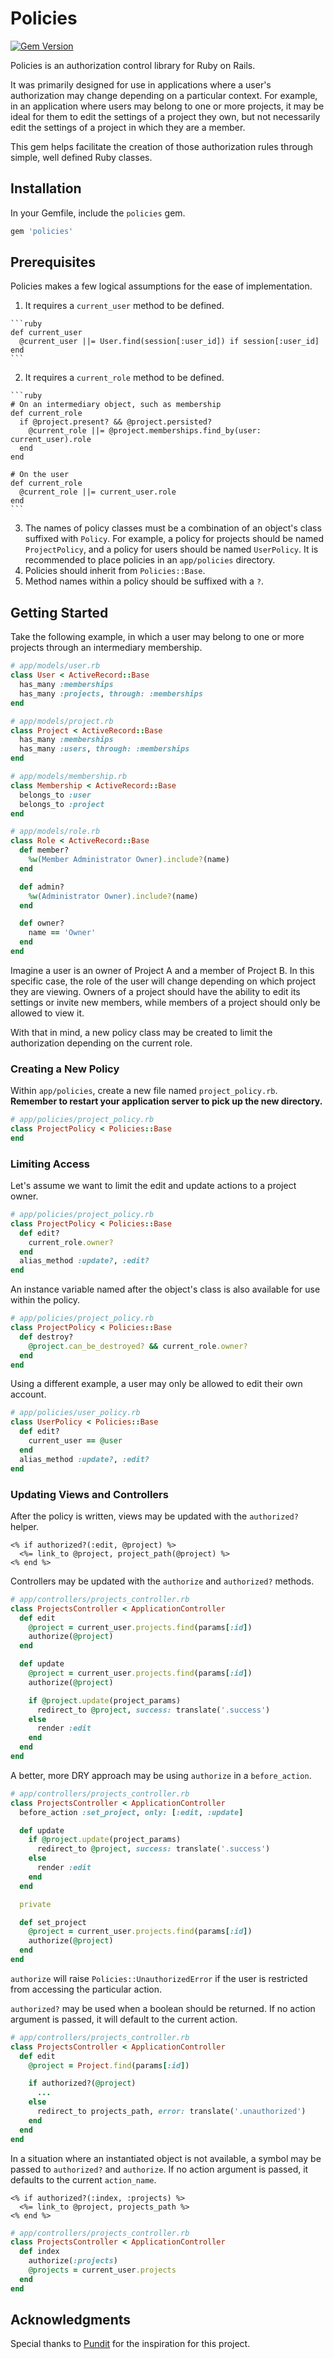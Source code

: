 # Policies
[![Gem Version](https://badge.fury.io/rb/policies.svg)](http://badge.fury.io/rb/policies)

Policies is an authorization control library for Ruby on Rails.

It was primarily designed for use in applications where a user's authorization may change depending on a particular
context. For example, in an application where users may belong to one or more projects, it may be ideal for them to edit
the settings of a project they own, but not necessarily edit the settings of a project in which they are a member.

This gem helps facilitate the creation of those authorization rules through simple, well defined Ruby classes.

## Installation
In your Gemfile, include the `policies` gem.

```ruby
gem 'policies'
```

## Prerequisites
Policies makes a few logical assumptions for the ease of implementation.

  1. It requires a `current_user` method to be defined.

    ```ruby
    def current_user
      @current_user ||= User.find(session[:user_id]) if session[:user_id]
    end
    ```
  2. It requires a `current_role` method to be defined.

    ```ruby
    # On an intermediary object, such as membership
    def current_role
      if @project.present? && @project.persisted?
        @current_role ||= @project.memberships.find_by(user: current_user).role
      end
    end

    # On the user
    def current_role
      @current_role ||= current_user.role
    end
    ```
  3. The names of policy classes must be a combination of an object's class suffixed with `Policy`. For example, a
     policy for projects should be named `ProjectPolicy`, and a policy for users should be named `UserPolicy`. It is
     recommended to place policies in an `app/policies` directory.
  4. Policies should inherit from `Policies::Base`.
  5. Method names within a policy should be suffixed with a `?`.

## Getting Started
Take the following example, in which a user may belong to one or more projects through an intermediary membership.

```ruby
# app/models/user.rb
class User < ActiveRecord::Base
  has_many :memberships
  has_many :projects, through: :memberships
end

# app/models/project.rb
class Project < ActiveRecord::Base
  has_many :memberships
  has_many :users, through: :memberships
end

# app/models/membership.rb
class Membership < ActiveRecord::Base
  belongs_to :user
  belongs_to :project
end

# app/models/role.rb
class Role < ActiveRecord::Base
  def member?
    %w(Member Administrator Owner).include?(name)
  end

  def admin?
    %w(Administrator Owner).include?(name)
  end

  def owner?
    name == 'Owner'
  end
end
```

Imagine a user is an owner of Project A and a member of Project B. In this specific case, the role of the user will
change depending on which project they are viewing. Owners of a project should have the ability to edit its settings or
invite new members, while members of a project should only be allowed to view it.

With that in mind, a new policy class may be created to limit the authorization depending on the current role.

### Creating a New Policy
Within `app/policies`, create a new file named `project_policy.rb`. **Remember to restart your application server to
pick up the new directory.**

```ruby
# app/policies/project_policy.rb
class ProjectPolicy < Policies::Base
end
```

### Limiting Access
Let's assume we want to limit the edit and update actions to a project owner.

```ruby
# app/policies/project_policy.rb
class ProjectPolicy < Policies::Base
  def edit?
    current_role.owner?
  end
  alias_method :update?, :edit?
end
```

An instance variable named after the object's class is also available for use within the policy.

```ruby
# app/policies/project_policy.rb
class ProjectPolicy < Policies::Base
  def destroy?
    @project.can_be_destroyed? && current_role.owner?
  end
end
```

Using a different example, a user may only be allowed to edit their own account.

```ruby
# app/policies/user_policy.rb
class UserPolicy < Policies::Base
  def edit?
    current_user == @user
  end
  alias_method :update?, :edit?
end
```

### Updating Views and Controllers
After the policy is written, views may be updated with the `authorized?` helper.

```erb
<% if authorized?(:edit, @project) %>
  <%= link_to @project, project_path(@project) %>
<% end %>
```

Controllers may be updated with the `authorize` and `authorized?` methods.

```ruby
# app/controllers/projects_controller.rb
class ProjectsController < ApplicationController
  def edit
    @project = current_user.projects.find(params[:id])
    authorize(@project)
  end

  def update
    @project = current_user.projects.find(params[:id])
    authorize(@project)

    if @project.update(project_params)
      redirect_to @project, success: translate('.success')
    else
      render :edit
    end
  end
end
```

A better, more DRY approach may be using `authorize` in a `before_action`.

```ruby
# app/controllers/projects_controller.rb
class ProjectsController < ApplicationController
  before_action :set_project, only: [:edit, :update]

  def update
    if @project.update(project_params)
      redirect_to @project, success: translate('.success')
    else
      render :edit
    end
  end

  private

  def set_project
    @project = current_user.projects.find(params[:id])
    authorize(@project)
  end
end
```

`authorize` will raise `Policies::UnauthorizedError` if the user is restricted from accessing the particular action.

`authorized?` may be used when a boolean should be returned. If no action argument is passed, it will default to the
current action.

```ruby
# app/controllers/projects_controller.rb
class ProjectsController < ApplicationController
  def edit
    @project = Project.find(params[:id])

    if authorized?(@project)
      ...
    else
      redirect_to projects_path, error: translate('.unauthorized')
    end
  end
end
```

In a situation where an instantiated object is not available, a symbol may be passed to `authorized?` and `authorize`.
If no action argument is passed, it defaults to the current `action_name`.

```erb
<% if authorized?(:index, :projects) %>
  <%= link_to @project, projects_path %>
<% end %>
```

```ruby
# app/controllers/projects_controller.rb
class ProjectsController < ApplicationController
  def index
    authorize(:projects)
    @projects = current_user.projects
  end
end
```

## Acknowledgments
Special thanks to [Pundit](https://github.com/elabs/pundit) for the inspiration for this project.
